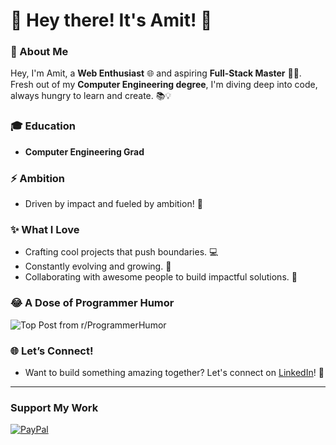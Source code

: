 # 👋 Hey there! It's Amit! 🚀

### 🌟 About Me

Hey, I'm Amit, a **Web Enthusiast** 🌐 and aspiring **Full-Stack Master** 🧑‍💻. Fresh out of my **Computer Engineering degree**, I'm diving deep into code, always hungry to learn and create. 📚💡

### 🎓 Education
- **Computer Engineering Grad**

### ⚡️ Ambition
- Driven by impact and fueled by ambition! 🌟

### ✨ What I Love
- Crafting cool projects that push boundaries. 💻
- Constantly evolving and growing. 🌱
- Collaborating with awesome people to build impactful solutions. 🌟

### 😂 A Dose of Programmer Humor
![Top Post from r/ProgrammerHumor](https://meme.aintyourcupoftea.dpdns.org)

### 🌐 Let’s Connect!
- Want to build something amazing together? Let's connect on [LinkedIn](https://linkedin.com/in/aintyourcupoftea)! 🤝

<!-- ## 📊 My GitHub Highlights 
![](https://github-readme-stats.vercel.app/api?username=aintyourcupoftea&theme=merko&hide_border=true&include_all_commits=true&count_private=true) 
![](https://github-readme-streak-stats.herokuapp.com/?user=aintyourcupoftea&theme=merko&hide_border=true)
![](https://github-readme-stats.vercel.app/api/top-langs/?username=aintyourcupoftea&theme=merko&hide_border=true&include_all_commits=true&count_private=true&layout=compact) 


### 🔝 Top Contributed Repo
![](https://github-contributor-stats.vercel.app/api?username=aintyourcupoftea&limit=5&theme=dark&combine_all_yearly_contributions=true) 
## 📊 My GitHub Highlights 

<div align="left">
  <img src="https://github-readme-stats.vercel.app/api?username=aintyourcupoftea&theme=merko&hide_border=true&include_all_commits=true&count_private=true" width="400" alt="stats graph"  />
</div> -->


---

<!-- [![](https://visitcount.itsvg.in/api?id=aintyourcupoftea&icon=0&color=0)](https://visitcount.itsvg.in) -->

### Support My Work
[![PayPal](https://img.shields.io/badge/PayPal-Donate-%2300457C?style=for-the-badge&logo=paypal&logoColor=white)](https://paypal.me/AmitGavali007)

<!-- Proudly created with GPRM (https://gprm.itsvg.in) -->
